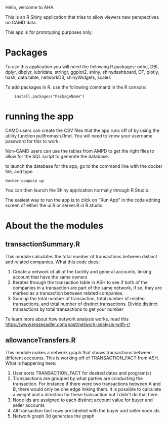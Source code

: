 Hello, welcome to AHA.

This is an R Shiny application that tries to allow viewers new perspectives on CAMD data.



This app is for prototyping purposes only. 





# Packages
To use this application you will need the following R packages:
odbc,
DBI,
dplyr,
dbplyr,
lubridate,
stringr,
ggplot2,
shiny,
shinydashboard,
DT,
plotly,
hash,
data.table,
networkD3,
shinyWidgets,
scales

 To add packages in R, use the following command in the R console:
	
		install.packages("PackageName")




# running the app
CAMD users can create the CSV files that the app runs off of by using the utility function pullfromash.Rmd. You will need to know your username password for this to work. 

Non-CAMD users can use the tables from AMPD to get the right files to allow for the SQL script to generate the database.

to launch the database for the app, go to the command line with the docker file, and type

`docker-compose up`

You can then launch the Shiny application normally through R Studio.

The easiest way to run the app is to click on "Run App" in the code editing screen of either the ui.R or server.R in R studio

# About the the modules
## transactionSummary.R
This module calculates the total number of transactions between distinct and related companies. What this code does:

1. Create a network of all of the facility and general accounts, linking account that have the same owners
2. Iterates through the transaction table in ASH to see if both of the companies in a transaction are part of the same network, if so, they are marked as a transaction between related companies. 
3. Sum up the total number of transaction, total number of related transactions, and total number of distinct transactions. Divide distinct transactions by total transactions to get your number


To learn more about how network analysis works, read this https://www.jessesadler.com/post/network-analysis-with-r/

## allowanceTransfers.R
This module makes a network graph that shows transactions between different accounts. This is working off of TRANSACTION_FACT from ASH. What is happening here:

1. User sorts TRANSACTION_FACT for desired dates and program(s) 
2. Transasctions are grouped by what parties are conducting the transaction. For instance if there were two transactions between A and B, there would only be one edge linking them. It is possible to calculate a weight and a direction for these transaction but I didn't do that here.
3. Node ids are assigned to each distinct account value for buyer and seller accounts
4. All transaction fact rows are labeled with the buyer and seller node ids
5. Network graph 3d generates the graph